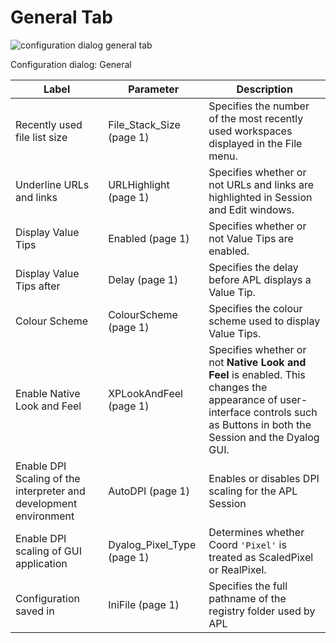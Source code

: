 # General Tab

![configuration dialog general tab](site:img/configuration-dialog-general-tab.png)

Configuration dialog: General

| Label | Parameter | Description |
| --- | --- | ---  |
| Recently used file list size | File_Stack_Size (page 1) | Specifies the number of the most recently used workspaces displayed in the File menu. |
| Underline URLs and links | URLHighlight (page 1) | Specifies whether or not URLs and links are highlighted in Session and Edit windows. |
| Display Value Tips | Enabled (page 1) | Specifies whether or not Value Tips are enabled. |
| Display Value Tips after | Delay (page 1) | Specifies the delay before APL displays a Value Tip. |
| Colour Scheme | ColourScheme (page 1) | Specifies the colour scheme used to display Value Tips. |
| Enable Native Look and Feel | XPLookAndFeel (page 1) | Specifies whether or not **Native Look and Feel** is enabled. This changes the appearance of user-interface controls such as Buttons in both the Session and the Dyalog GUI. |
| Enable DPI Scaling of the interpreter and development environment | AutoDPI (page 1) | Enables or disables DPI scaling for the APL Session |
| Enable DPI scaling of GUI application | Dyalog_Pixel_Type (page 1) | Determines whether Coord `'Pixel'` is treated as ScaledPixel or RealPixel. |
| Configuration saved in | IniFile (page 1) | Specifies the full pathname of the registry folder used by APL |
